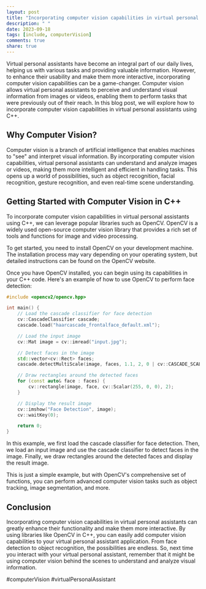 ```yaml
---
layout: post
title: "Incorporating computer vision capabilities in virtual personal assistants with C++"
description: " "
date: 2023-09-18
tags: [include, computerVision]
comments: true
share: true
---
```


Virtual personal assistants have become an integral part of our daily lives, helping us with various tasks and providing valuable information. However, to enhance their usability and make them more interactive, incorporating computer vision capabilities can be a game-changer. Computer vision allows virtual personal assistants to perceive and understand visual information from images or videos, enabling them to perform tasks that were previously out of their reach. In this blog post, we will explore how to incorporate computer vision capabilities in virtual personal assistants using C++. 

## Why Computer Vision?

Computer vision is a branch of artificial intelligence that enables machines to "see" and interpret visual information. By incorporating computer vision capabilities, virtual personal assistants can understand and analyze images or videos, making them more intelligent and efficient in handling tasks. This opens up a world of possibilities, such as object recognition, facial recognition, gesture recognition, and even real-time scene understanding.

## Getting Started with Computer Vision in C++

To incorporate computer vision capabilities in virtual personal assistants using C++, we can leverage popular libraries such as OpenCV. OpenCV is a widely used open-source computer vision library that provides a rich set of tools and functions for image and video processing.

To get started, you need to install OpenCV on your development machine. The installation process may vary depending on your operating system, but detailed instructions can be found on the OpenCV website.

Once you have OpenCV installed, you can begin using its capabilities in your C++ code. Here's an example of how to use OpenCV to perform face detection:

```c++
#include <opencv2/opencv.hpp>

int main() {
    // Load the cascade classifier for face detection
    cv::CascadeClassifier cascade;
    cascade.load("haarcascade_frontalface_default.xml");

    // Load the input image
    cv::Mat image = cv::imread("input.jpg");

    // Detect faces in the image
    std::vector<cv::Rect> faces;
    cascade.detectMultiScale(image, faces, 1.1, 2, 0 | cv::CASCADE_SCALE_IMAGE, cv::Size(30, 30));

    // Draw rectangles around the detected faces
    for (const auto& face : faces) {
        cv::rectangle(image, face, cv::Scalar(255, 0, 0), 2);
    }

    // Display the result image
    cv::imshow("Face Detection", image);
    cv::waitKey(0);

    return 0;
}
```

In this example, we first load the cascade classifier for face detection. Then, we load an input image and use the cascade classifier to detect faces in the image. Finally, we draw rectangles around the detected faces and display the result image.

This is just a simple example, but with OpenCV's comprehensive set of functions, you can perform advanced computer vision tasks such as object tracking, image segmentation, and more.

## Conclusion

Incorporating computer vision capabilities in virtual personal assistants can greatly enhance their functionality and make them more interactive. By using libraries like OpenCV in C++, you can easily add computer vision capabilities to your virtual personal assistant application. From face detection to object recognition, the possibilities are endless. So, next time you interact with your virtual personal assistant, remember that it might be using computer vision behind the scenes to understand and analyze visual information.

#computerVision #virtualPersonalAssistant